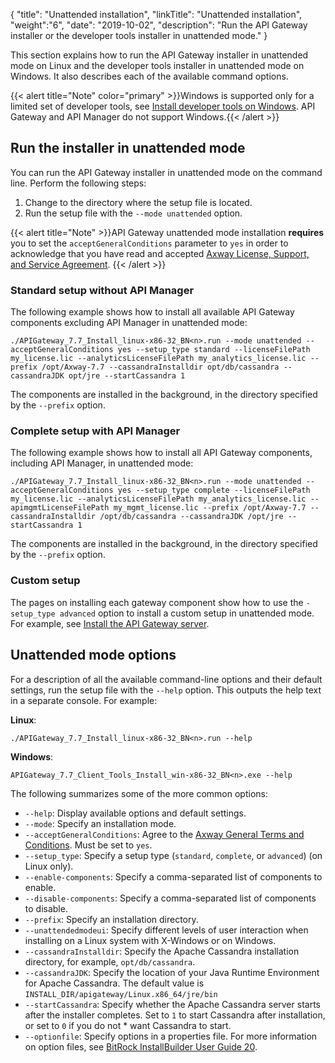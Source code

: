 {
"title": "Unattended installation",
"linkTitle": "Unattended installation",
"weight":"6",
"date": "2019-10-02",
"description": "Run the API Gateway installer or the developer tools installer in unattended mode."
}

This section explains how to run the API Gateway installer in unattended mode on Linux and the developer tools installer in unattended mode on Windows. It also describes each of the available command options.

{{< alert title="Note" color="primary" >}}Windows is supported only for a limited set of developer tools, see [Install developer tools on Windows](/docs/apim_installation/apigtw_install/install_dev_tools/). API Gateway and API Manager do not support Windows.{{< /alert >}}

## Run the installer in unattended mode

You can run the API Gateway installer in unattended mode on the command line. Perform the following steps:

1. Change to the directory where the setup file is located.
2. Run the setup file with the `--mode unattended` option.

{{< alert title="Note" >}}API Gateway unattended mode installation **requires** you to set the `acceptGeneralConditions` parameter to `yes` in order to acknowledge that you have read and accepted [Axway License, Support, and Service Agreement](https://cdn.axway.com/u/Axway_General_Conditions_version_april_2014_eng%20(France).pdf). {{< /alert >}}

### Standard setup without API Manager

The following example shows how to install all available API Gateway components excluding API Manager in unattended mode:

```
./APIGateway_7.7_Install_linux-x86-32_BN<n>.run --mode unattended --acceptGeneralConditions yes --setup_type standard --licenseFilePath my_license.lic --analyticsLicenseFilePath my_analytics_license.lic --prefix /opt/Axway-7.7 --cassandraInstalldir opt/db/cassandra --cassandraJDK opt/jre --startCassandra 1
```

The components are installed in the background, in the directory specified by the `--prefix` option.

### Complete setup with API Manager

The following example shows how to install all API Gateway components, including API Manager, in unattended mode:

```
./APIGateway_7.7_Install_linux-x86-32_BN<n>.run --mode unattended --acceptGeneralConditions yes --setup_type complete --licenseFilePath my_license.lic --analyticsLicenseFilePath my_analytics_license.lic --apimgmtLicenseFilePath my_mgmt_license.lic --prefix /opt/Axway-7.7 --cassandraInstalldir /opt/db/cassandra --cassandraJDK /opt/jre --startCassandra 1
```

The components are installed in the background, in the directory specified by the `--prefix` option.

### Custom setup

The pages on installing each gateway component show how to use the `-setup_type advanced` option to install a custom setup in unattended mode. For example, see [Install the API Gateway server](/docs/apim_installation/apigtw_install/install_gateway/).

## Unattended mode options

For a description of all the available command-line options and their default settings, run the setup file with the `--help` option. This outputs the help text in a separate console. For example:

**Linux**:

```
./APIGateway_7.7_Install_linux-x86-32_BN<n>.run --help
```

**Windows**:

```
APIGateway_7.7_Client_Tools_Install_win-x86-32_BN<n>.exe --help
```

The following summarizes some of the more common options:

* `--help`: Display available options and default settings.
* `--mode`: Specify an installation mode.
* `--acceptGeneralConditions`: Agree to the [Axway General Terms and Conditions](https://cdn.axway.com/u/Axway_General_Conditions_version_april_2014_eng%20(France).pdf). Must be set to `yes`.
* `--setup_type`: Specify a setup type (`standard`, `complete`, or `advanced`) (on Linux only).
* `--enable-components`: Specify a comma-separated list of components to enable.
* `--disable-components`: Specify a comma-separated list of components to disable.
* `--prefix`: Specify an installation directory.
* `--unattendedmodeui`: Specify different levels of user interaction when installing on a Linux system with X-Windows or on Windows.  
* `--cassandraInstalldir`: Specify the Apache Cassandra installation directory, for example, `opt/db/cassandra`.
* `--cassandraJDK`: Specify the location of your Java Runtime Environment for Apache Cassandra. The default value is `INSTALL_DIR/apigateway/Linux.x86_64/jre/bin`
* `--startCassandra`: Specify whether the Apache Cassandra server starts after the installer completes. Set to `1` to start Cassandra after installation, or set to `0` if you do not * want Cassandra to start.
* `--optionfile`: Specify options in a properties file. For more information on option files, see [BitRock InstallBuilder User Guide 20](http://installbuilder.bitrock.com/docs/installbuilder-userguide.html).

